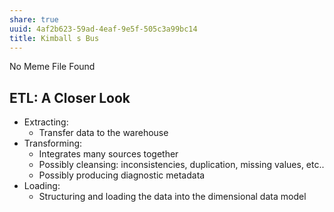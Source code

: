 ```yaml
---
share: true
uuid: 4af2b623-59ad-4eaf-9e5f-505c3a99bc14
title: Kimball s Bus
---
```

No Meme File Found

## ETL: A Closer Look
  
* Extracting:
  * Transfer data to the warehouse
* Transforming:
  * Integrates many sources together
  * Possibly cleansing: inconsistencies, duplication, missing values, etc..
  * Possibly producing diagnostic metadata
* Loading:
  * Structuring and loading the data into the dimensional data model